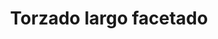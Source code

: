 ---
title: Torzado largo facetado
date: 
draft: false

# descripcion
description : Torzado largo facetado

materials: Plata 925

color: Plateado

dimensions: 5,5cm

code: 01-01-0033

type: "Aros"

categories: []

# Images
# first image will be shown in the product page
images:
  # - image: "images/path_to_image"
  # La ubicacion de las imagenes es imagenes/Aros/Aros.Colgantes/01-01-0033-torzado-largo-facetado
  - image: "./images/aros/colgantes/01-01-0033-torzado-largo-facetado_a.jpeg"
  - image: "./images/aros/colgantes/01-01-0033-torzado-largo-facetado_b.jpeg"
---